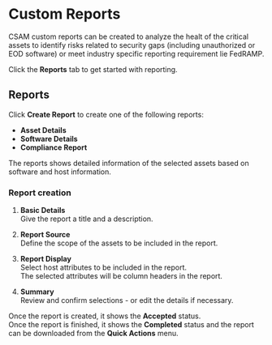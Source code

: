 # Custom Reports

CSAM custom reports can be created to analyze the healt of the critical assets to identify risks related to security gaps (including unauthorized or EOD software) or meet industry specific reporting requirement lie FedRAMP.

Click the **Reports** tab to get started with reporting.

## Reports

Click **Create Report** to create one of the following reports:

- **Asset Details**
- **Software Details**
- **Compliance Report**

The reports shows detailed information of the selected assets based on software and host information.

### Report creation

1. **Basic Details**<br>
   Give the report a title and a description.

2. **Report Source**<br>
   Define the scope of the assets to be included in the report.

3. **Report Display**<br>
   Select host attributes to be included in the report.<br>
   The selected attributes will be column headers in the report.

4. **Summary**<br>
   Review and confirm selections - or edit the details if necessary.

Once the report is created, it shows the **Accepted** status.<br>
Once the report is finished, it shows the **Completed** status and the report can be downloaded from the **Quick Actions** menu.
